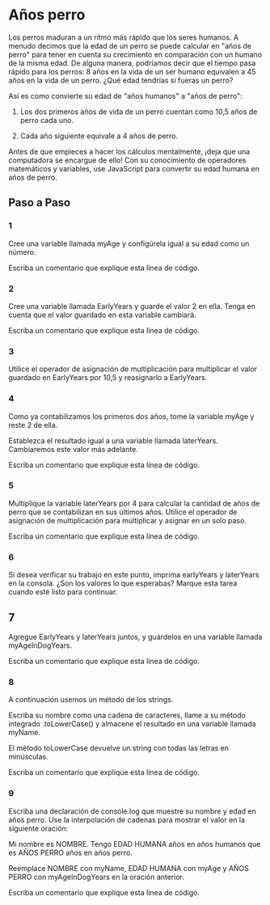 # Años perro

Los perros maduran a un ritmo más rápido que los seres humanos. A menudo decimos que la edad de un perro se puede calcular en "años de perro" para tener en cuenta su crecimiento en comparación con un humano de la misma edad. De alguna manera, podríamos decir que el tiempo pasa rápido para los perros: 8 años en la vida de un ser humano equivalen a 45 años en la vida de un perro. ¿Qué edad tendrías si fueras un perro?

Así es como convierte su edad de "años humanos" a "años de perro":

1. Los dos primeros años de vida de un perro cuentan como 10,5 años de perro cada uno.

2. Cada año siguiente equivale a 4 años de perro.

Antes de que empieces a hacer los cálculos mentalmente, ¡deja que una computadora se encargue de ello! Con su conocimiento de operadores matemáticos y variables, use JavaScript para convertir su edad humana en años de perro.

## Paso a Paso

### 1

Cree una variable llamada myAge y configúrela igual a su edad como un número.

Escriba un comentario que explique esta línea de código.

### 2

Cree una variable llamada EarlyYears y guarde el valor 2 en ella. Tenga en cuenta que el valor guardado en esta variable cambiará.

Escriba un comentario que explique esta línea de código.

### 3

Utilice el operador de asignación de multiplicación para multiplicar el valor guardado en EarlyYears por 10,5 y reasignarlo a EarlyYears.

### 4

Como ya contabilizamos los primeros dos años, tome la variable myAge y reste 2 de ella.

Establezca el resultado igual a una variable llamada laterYears. Cambiaremos este valor más adelante.

Escriba un comentario que explique esta línea de código.

### 5

Multiplique la variable laterYears por 4 para calcular la cantidad de años de perro que se contabilizan en sus últimos años. Utilice el operador de asignación de multiplicación para multiplicar y asignar en un solo paso.

Escriba un comentario que explique esta línea de código.

### 6 

Si desea verificar su trabajo en este punto, imprima earlyYears y laterYears en la consola. ¿Son los valores lo que esperabas?
Marque esta tarea cuando esté listo para continuar.

## 7

Agregue EarlyYears y laterYears juntos, y guárdelos en una variable llamada myAgeInDogYears.

Escriba un comentario que explique esta línea de código.

### 8

A continuación usemos un método de los strings.

Escriba su nombre como una cadena de caracteres, llame a su método integrado .toLowerCase() y almacene el resultado en una variable llamada myName.

El método toLowerCase devuelve un string con todas las letras en minúsculas.

Escriba un comentario que explique esta línea de código.

### 9

Escriba una declaración de console.log que muestre su nombre y edad en años perro. Use la interpolación de cadenas para mostrar el valor en la siguiente oración:

Mi nombre es NOMBRE. Tengo EDAD HUMANA años en años humanos que es AÑOS PERRO años en años perro.

Reemplace NOMBRE con myName, EDAD HUMANA con myAge y AÑOS PERRO con myAgeInDogYears en la oración anterior.

Escriba un comentario que explique esta línea de código.

